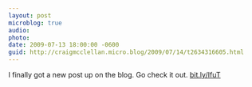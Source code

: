 ```yaml
---
layout: post
microblog: true
audio: 
photo: 
date: 2009-07-13 18:00:00 -0600
guid: http://craigmcclellan.micro.blog/2009/07/14/t2634316605.html
---
```

I finally got a new post up on the blog.  Go check it out. [bit.ly/IfuT](http://bit.ly/IfuT)
